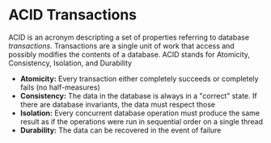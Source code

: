 # ACID Transactions

ACID is an acronym descripting a set of properties referring to database _transactions_. Transactions are a single unit of work that access and possibly modifies the contents of a database. ACID stands for Atomicity, Consistency, Isolation, and Durability

- **Atomicity:** Every transaction either completely succeeds or completely fails (no half-measures)
- **Consistency:** The data in the database is always in a "correct" state. If there are database invariants, the data must respect those
- **Isolation:** Every concurrent database operation must produce the same result as if the operations were run in sequential order on a single thread
- **Durability:** The data can be recovered in the event of failure
